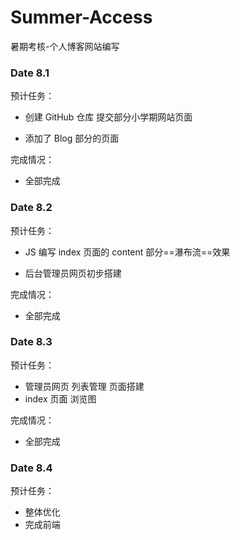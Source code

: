 # Summer-Access
暑期考核-个人博客网站编写



### Date 8.1

预计任务：

- 创建 GitHub 仓库 提交部分小学期网站页面

- 添加了 Blog 部分的页面

完成情况：

- 全部完成

### Date 8.2

预计任务：

- JS 编写 index 页面的 content 部分==瀑布流==效果

- 后台管理员网页初步搭建

完成情况：
- 全部完成

### Date 8.3

预计任务：
- 管理员网页 列表管理 页面搭建
- index 页面 浏览图

完成情况：

- 全部完成

### Date 8.4

预计任务：

- 整体优化
- 完成前端

